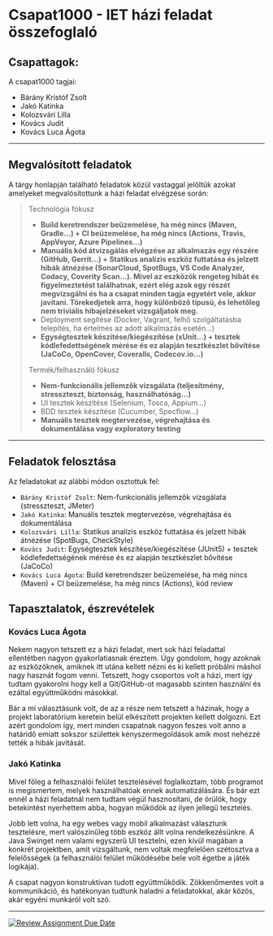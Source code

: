 # Csapat1000 - IET házi feladat összefoglaló

## Csapattagok:
A csapat1000 tagjai:
- Bárány Kristóf Zsolt 
- Jakó Katinka
- Kolozsvári Lilla
- Kovács Judit
- Kovács Luca Ágota

---

## Megvalósított feladatok
A tárgy honlapján található feladatok közül vastaggal jelöltük azokat amelyeket megvalósítottunk a házi feladat elvégzése során:

> Technológia fókusz 
> 
> - **Build keretrendszer beüzemelése, ha még nincs (Maven, Gradle...) + CI beüzemelése, ha még nincs (Actions, Travis, AppVeyor, Azure Pipelines...)**
> - **Manuális kód átvizsgálás elvégzése az alkalmazás egy részére (GitHub, Gerrit...) + Statikus analízis eszköz futtatása és jelzett hibák átnézése (SonarCloud, SpotBugs, VS Code Analyzer, Codacy, Coverity Scan...). Mivel az eszközök rengeteg hibát és figyelmeztetést találhatnak, ezért elég azok egy részét megvizsgálni és ha a csapat minden tagja egyetért vele, akkor javítani. Törekedjetek arra, hogy különböző típusú, és lehetőleg nem triviális hibajelzéseket vizsgáljatok meg.**  
> - Deployment segítése (Docker, Vagrant, felhő szolgáltatásba telepítés, ha értelmes az adott alkalmazás esetén...)  
> - **Egységtesztek készítése/kiegészítése (xUnit...) + tesztek kódlefedettségének mérése és ez alapján tesztkészlet bővítése (JaCoCo, OpenCover, Coveralls, Codecov.io...)**  
> 
> Termék/felhasználó fókusz  
> - **Nem-funkcionális jellemzők vizsgálata (teljesítmény, stresszteszt, biztonság, használhatóság...)**  
> - UI tesztek készítése (Selenium, Tosca, Appium...)  
> - BDD tesztek készítése (Cucumber, Specflow...)  
> - **Manuális tesztek megtervezése, végrehajtása és dokumentálása vagy exploratory testing**

---

## Feladatok felosztása
Az feladatokat az alábbi módon osztottuk fel:

- ```Bárány Kristóf Zsolt```: Nem-funkcionális jellemzők vizsgálata (stresszteszt, JMeter)
- ```Jakó Katinka```: Manuális tesztek megtervezése, végrehajtása és dokumentálása
- ```Kolozsvári Lilla```: Statikus analízis eszköz futtatása és jelzett hibák átnézése (SpotBugs, CheckStyle)
- ```Kovács Judit```: Egységtesztek készítése/kiegészítése (JUnit5) + tesztek kódlefedettségének mérése és ez alapján tesztkészlet bővítése (JaCoCo)
- ```Kovács Luca Ágota```: Build keretrendszer beüzemelése, ha még nincs (Maven) + CI beüzemelése, ha még nincs (Actions), kód review


## Tapasztalatok, észrevételek

### Kovács Luca Ágota
Nekem nagyon tetszett ez a házi feladat, mert sok házi feladattal ellentétben nagyon gyakorlatiasnak éreztem. Úgy gondolom, hogy azoknak az eszközöknek, amiknek itt utána kellett nézni és ki kellett próbálni máshol nagy hasznát fogom venni. Tetszett, hogy csoportos volt a házi, mert így tudtam gyakorolni hogy kell a Git/GitHub-ot magasabb szinten használni és ezáltal együttműködni másokkal.

Bár a mi választásunk volt, de az a része nem tetszett a házinak, hogy a projekt laboratórium keretein belül elkészített projekten kellett dolgozni. Ezt azért gondolom így, mert minden csapatnak nagyon feszes volt anno a határidő emiatt sokszor születtek kényszermegoldások amik most nehézzé tették a hibák javítását.

### Jakó Katinka
Mivel  főleg a felhasználói felület tesztelésével foglalkoztam, több programot is megismertem, melyek használhatóak ennek automatizálására. És bár ezt ennél a házi feladatnál nem tudtam végül hasznosítani, de örülök, hogy betekintést nyerhettem abba, hogyan működök az ilyen jellegű tesztelés. 

Jobb lett volna, ha egy webes vagy mobil alkalmazást választunk tesztelésre, mert valószínűleg több eszköz állt volna rendelkezésünkre. A Java Swinget nem valami egyszerű UI tesztelni, ezen kívül magában a konkrét projektben, amit vizsgáltunk, nem voltak megfelelően szétosztva a felelősségek (a felhasználói felület működésébe bele volt égetbe a játék logikája).

A csapat nagyon konstruktívan tudott együttműködik. Zökkenőmentes volt a kommunikáció, és hatékonyan tudtunk haladni a feladatokkal, akár közös, akár egyéni munkáról volt szó.

---

[![Review Assignment Due Date](https://classroom.github.com/assets/deadline-readme-button-24ddc0f5d75046c5622901739e7c5dd533143b0c8e959d652212380cedb1ea36.svg)](https://classroom.github.com/a/coREwzrI)
